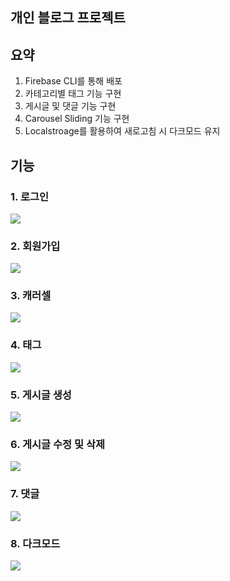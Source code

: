 ## 개인 블로그 프로젝트

## 요약
1. Firebase CLI를 통해 배포
2. 카테고리별 태그 기능 구현
3. 게시글 및 댓글 기능 구현
4. Carousel Sliding 기능 구현
5. Localstroage를 활용하여 새로고침 시 다크모드 유지

## 기능

### 1. 로그인
<img src="https://github.com/hyeonKii/ELICE_SharingPortfolio/assets/77368069/e87a4749-ad8d-4623-9688-8ee6380375b6">

### 2. 회원가입
<img src="https://github.com/hyeonKii/ELICE_SharingPortfolio/assets/77368069/7169be66-4f5e-4d4e-b3a7-d4d527f6d0b2">

### 3. 캐러셀
<img src="https://github.com/hyeonKii/ELICE_SharingPortfolio/assets/77368069/7e088089-8192-4a41-8bf8-88ceb96fbede">

### 4. 태그
<img src="https://github.com/hyeonKii/ELICE_SharingPortfolio/assets/77368069/769fc2fb-3ced-4e98-be98-0880175bc6ec">

### 5. 게시글 생성
<img src="https://github.com/hyeonKii/ELICE_SharingPortfolio/assets/77368069/c0a9159f-238a-47ec-baa9-c67e3f49d72a">

### 6. 게시글 수정 및 삭제
<img src="https://github.com/hyeonKii/ELICE_SharingPortfolio/assets/77368069/25ea8f33-1f2f-4263-bf19-843a4d3b3eb6">

### 7. 댓글
<img src="https://github.com/hyeonKii/ELICE_SharingPortfolio/assets/77368069/607e8d6f-8b2f-485c-9358-248762ca93ba">

### 8. 다크모드
<img src="https://github.com/hyeonKii/ELICE_SharingPortfolio/assets/77368069/a4992452-b55c-4a53-8e63-854a81f56e33">
